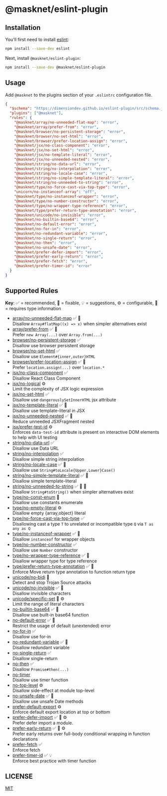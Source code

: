 # @masknet/eslint-plugin

## Installation

You'll first need to install [eslint](https://eslint.org):

```bash
npm install --save-dev eslint
```

Next, install `@masknet/eslint-plugin`:

```bash
npm install --save-dev @masknet/eslint-plugin
```

## Usage

Add `@masknet` to the plugins section of your `.eslintrc` configuration file.

<!-- begin example configure -->

```json
{
  "$schema": "https://dimensiondev.github.io/eslint-plugin/src/schema.json",
  "plugins": ["@masknet"],
  "rules": {
    "@masknet/array/no-unneeded-flat-map": "error",
    "@masknet/array/prefer-from": "error",
    "@masknet/browser/no-persistent-storage": "error",
    "@masknet/browser/no-set-html": "error",
    "@masknet/browser/prefer-location-assign": "error",
    "@masknet/jsx/no-class-component": "error",
    "@masknet/jsx/no-set-html": "error",
    "@masknet/jsx/no-template-literal": "error",
    "@masknet/jsx/no-unneeded-nested": "error",
    "@masknet/string/no-data-url": "error",
    "@masknet/string/no-interpolation": "error",
    "@masknet/string/no-locale-case": "error",
    "@masknet/string/no-simple-template-literal": "error",
    "@masknet/string/no-unneeded-to-string": "error",
    "@masknet/type/no-force-cast-via-top-type": "error",
    "unicorn/no-instanceof-array": "off",
    "@masknet/type/no-instanceof-wrapper": "error",
    "@masknet/type/no-number-constructor": "error",
    "@masknet/type/no-wrapper-type-reference": "error",
    "@masknet/type/prefer-return-type-annotation": "error",
    "@masknet/unicode/no-invisible": "error",
    "@masknet/no-builtin-base64": "error",
    "@masknet/no-default-error": "error",
    "@masknet/no-for-in": "error",
    "@masknet/no-redundant-variable": "error",
    "@masknet/no-single-return": "error",
    "@masknet/no-then": "error",
    "@masknet/no-unsafe-date": "error",
    "@masknet/prefer-defer-import": "error",
    "@masknet/prefer-early-return": "error",
    "@masknet/prefer-fetch": "error",
    "@masknet/prefer-timer-id": "error"
  }
}
```

<!-- end example configure -->

## Supported Rules

**Key**:
:white_check_mark: = recommended,
:wrench: = fixable,
:bulb: = suggestions,
:gear: = configurable,
:thought_balloon: = requires type information

<!-- begin rule list -->

- [array/no-unneeded-flat-map][array$no_unneeded_flat_map] :white_check_mark: :wrench:\
  Disallow `Array#flatMap((x) => x)` when simpler alternatives exist
- [array/prefer-from][array$prefer_from] :white_check_mark: :wrench:\
  Prefer `new Array(...)` over `Array.from(...)`
- [browser/no-persistent-storage][browser$no_persistent_storage] :white_check_mark:\
  Disallow use browser persistent storage
- [browser/no-set-html][browser$no_set_html] :white_check_mark:\
  Disallow use `Element#{inner,outer}HTML`
- [browser/prefer-location-assign][browser$prefer_location_assign] :white_check_mark: :wrench:\
  Prefer `location.assign(...)` over `location.*`
- [jsx/no-class-component][jsx$no_class_component] :white_check_mark:\
  Disallow React Class Component
- [jsx/no-logical][jsx$no_logical] :gear:\
  Limit the complexity of JSX logic expression
- [jsx/no-set-html][jsx$no_set_html] :white_check_mark:\
  Disallow use `dangerouslySetInnerHTML` jsx attribute
- [jsx/no-template-literal][jsx$no_template_literal] :white_check_mark: :wrench:\
  Disallow use template-literal in JSX
- [jsx/no-unneeded-nested][jsx$no_unneeded_nested] :white_check_mark: :wrench:\
  Reduce unneeded JSXFragment nested
- [jsx/prefer-test-id][jsx$prefer_test_id] :gear:\
  Enforces `data-test-id` attribute is present on interactive DOM elements to help with UI testing
- [string/no-data-url][string$no_data_url] :white_check_mark:\
  Disallow use Data URL
- [string/no-interpolation][string$no_interpolation] :white_check_mark:\
  Disallow simple string interpolation
- [string/no-locale-case][string$no_locale_case] :white_check_mark: :wrench:\
  Disallow use `String#toLocale{Upper,Lower}Case()`
- [string/no-simple-template-literal][string$no_simple_template_literal] :white_check_mark: :wrench:\
  Disallow simple template-literal
- [string/no-unneeded-to-string][string$no_unneeded_to_string] :white_check_mark: :wrench: :thought_balloon:\
  Disallow `String#toString()` when simpler alternatives exist
- [type/no-const-enum][type$no_const_enum] :wrench:\
  Disallow use constants enumerate
- [type/no-empty-literal][type$no_empty_literal] :gear:\
  Disallow empty {array,object} literal
- [type/no-force-cast-via-top-type][type$no_force_cast_via_top_type] :white_check_mark:\
  Disallowing cast a type `T` to unrelated or incompatible type `Q` via `T as any as Q`
- [type/no-instanceof-wrapper][type$no_instanceof_wrapper] :white_check_mark: :wrench:\
  Disallow `instanceof` for wrapper objects
- [type/no-number-constructor][type$no_number_constructor] :white_check_mark:\
  Disallow use `Number` constructor
- [type/no-wrapper-type-reference][type$no_wrapper_type_reference] :white_check_mark: :wrench:\
  Disallow wrapper type for type reference
- [type/prefer-return-type-annotation][type$prefer_return_type_annotation] :white_check_mark: :wrench:\
  Enforce Move return type annotation to function return type
- [unicode/no-bidi][unicode$no_bidi] :wrench:\
  Detect and stop Trojan Source attacks
- [unicode/no-invisible][unicode$no_invisible] :white_check_mark: :wrench:\
  Disallow invisible characters
- [unicode/specific-set][unicode$specific_set] :wrench: :gear:\
  Limit the range of literal characters
- [no-builtin-base64][no_builtin_base64] :white_check_mark: :wrench:\
  Disallow use built-in base64 function
- [no-default-error][no_default_error] :white_check_mark: :thought_balloon:\
  Restrict the usage of default (unextended) error
- [no-for-in][no_for_in] :white_check_mark:\
  Disallow use for-in
- [no-redundant-variable][no_redundant_variable] :white_check_mark: :wrench:\
  Disallow redundant variable
- [no-single-return][no_single_return] :white_check_mark:\
  Disallow single-return
- [no-then][no_then] :white_check_mark:\
  Disallow `Promise#then(...)`
- [no-timer][no_timer] \
  Disallow use timer function
- [no-top-level][no_top_level] :gear:\
  Disallow side-effect at module top-level
- [no-unsafe-date][no_unsafe_date] :white_check_mark: :thought_balloon:\
  Disallow use unsafe Date methods
- [prefer-default-export][prefer_default_export] :gear:\
  Enforce default export location at top or bottom
- [prefer-defer-import][prefer_defer_import] :white_check_mark: :wrench: :gear:\
  Prefer defer import a module.
- [prefer-early-return][prefer_early_return] :white_check_mark: :wrench: :gear:\
  Prefer early returns over full-body conditional wrapping in function declarations
- [prefer-fetch][prefer_fetch] :white_check_mark:\
  Enforce fetch
- [prefer-timer-id][prefer_timer_id] :white_check_mark: :bulb:\
  Enforce best practice with timer function

[array$no_unneeded_flat_map]: https://dimensiondev.github.io/eslint-plugin/src/rules/array/no-unneeded-flat-map
[array$prefer_from]: https://dimensiondev.github.io/eslint-plugin/src/rules/array/prefer-from
[browser$no_persistent_storage]: https://dimensiondev.github.io/eslint-plugin/src/rules/browser/no-persistent-storage
[browser$no_set_html]: https://dimensiondev.github.io/eslint-plugin/src/rules/browser/no-set-html
[browser$prefer_location_assign]: https://dimensiondev.github.io/eslint-plugin/src/rules/browser/prefer-location-assign
[jsx$no_class_component]: https://dimensiondev.github.io/eslint-plugin/src/rules/jsx/no-class-component
[jsx$no_logical]: https://dimensiondev.github.io/eslint-plugin/src/rules/jsx/no-logical
[jsx$no_set_html]: https://dimensiondev.github.io/eslint-plugin/src/rules/jsx/no-set-html
[jsx$no_template_literal]: https://dimensiondev.github.io/eslint-plugin/src/rules/jsx/no-template-literal
[jsx$no_unneeded_nested]: https://dimensiondev.github.io/eslint-plugin/src/rules/jsx/no-unneeded-nested
[jsx$prefer_test_id]: https://dimensiondev.github.io/eslint-plugin/src/rules/jsx/prefer-test-id
[string$no_data_url]: https://dimensiondev.github.io/eslint-plugin/src/rules/string/no-data-url
[string$no_interpolation]: https://dimensiondev.github.io/eslint-plugin/src/rules/string/no-interpolation
[string$no_locale_case]: https://dimensiondev.github.io/eslint-plugin/src/rules/string/no-locale-case
[string$no_simple_template_literal]: https://dimensiondev.github.io/eslint-plugin/src/rules/string/no-simple-template-literal
[string$no_unneeded_to_string]: https://dimensiondev.github.io/eslint-plugin/src/rules/string/no-unneeded-to-string
[type$no_const_enum]: https://dimensiondev.github.io/eslint-plugin/src/rules/type/no-const-enum
[type$no_empty_literal]: https://dimensiondev.github.io/eslint-plugin/src/rules/type/no-empty-literal
[type$no_force_cast_via_top_type]: https://dimensiondev.github.io/eslint-plugin/src/rules/type/no-force-cast-via-top-type
[type$no_instanceof_wrapper]: https://dimensiondev.github.io/eslint-plugin/src/rules/type/no-instanceof-wrapper
[type$no_number_constructor]: https://dimensiondev.github.io/eslint-plugin/src/rules/type/no-number-constructor
[type$no_wrapper_type_reference]: https://dimensiondev.github.io/eslint-plugin/src/rules/type/no-wrapper-type-reference
[type$prefer_return_type_annotation]: https://dimensiondev.github.io/eslint-plugin/src/rules/type/prefer-return-type-annotation
[unicode$no_bidi]: https://dimensiondev.github.io/eslint-plugin/src/rules/unicode/no-bidi
[unicode$no_invisible]: https://dimensiondev.github.io/eslint-plugin/src/rules/unicode/no-invisible
[unicode$specific_set]: https://dimensiondev.github.io/eslint-plugin/src/rules/unicode/specific-set
[no_builtin_base64]: https://dimensiondev.github.io/eslint-plugin/src/rules/no-builtin-base64
[no_default_error]: https://dimensiondev.github.io/eslint-plugin/src/rules/no-default-error
[no_for_in]: https://dimensiondev.github.io/eslint-plugin/src/rules/no-for-in
[no_redundant_variable]: https://dimensiondev.github.io/eslint-plugin/src/rules/no-redundant-variable
[no_single_return]: https://dimensiondev.github.io/eslint-plugin/src/rules/no-single-return
[no_then]: https://dimensiondev.github.io/eslint-plugin/src/rules/no-then
[no_timer]: https://dimensiondev.github.io/eslint-plugin/src/rules/no-timer
[no_top_level]: https://dimensiondev.github.io/eslint-plugin/src/rules/no-top-level
[no_unsafe_date]: https://dimensiondev.github.io/eslint-plugin/src/rules/no-unsafe-date
[prefer_default_export]: https://dimensiondev.github.io/eslint-plugin/src/rules/prefer-default-export
[prefer_defer_import]: https://dimensiondev.github.io/eslint-plugin/src/rules/prefer-defer-import
[prefer_early_return]: https://dimensiondev.github.io/eslint-plugin/src/rules/prefer-early-return
[prefer_fetch]: https://dimensiondev.github.io/eslint-plugin/src/rules/prefer-fetch
[prefer_timer_id]: https://dimensiondev.github.io/eslint-plugin/src/rules/prefer-timer-id

<!-- end rule list -->

## LICENSE

[MIT](LICENSE)

